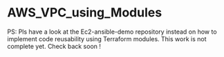 # AWS_VPC_using_Modules
PS: Pls have a look at the Ec2-ansible-demo repository instead on how to implement code reusability using Terraform modules. This work is not complete yet. 
Check back soon !
